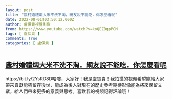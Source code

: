 ```yaml
---
layout: post
title: "農村婚禮燜大米不洗不淘，網友說不能吃，你怎麼看呢"
date: 2022-08-01T03:50:12.000Z
author: 盧保貴視覺影像
from: https://www.youtube.com/watch?v=koQEZBgpPCM
tags: [ 盧保貴 ]
comments: True
categories: [ 盧保貴 ]
---
```

<!--1659325812000-->
[農村婚禮燜大米不洗不淘，網友說不能吃，你怎麼看呢](https://www.youtube.com/watch?v=koQEZBgpPCM)
------

<div>
https://bit.ly/2YsRD8D哈嘍，大家好！我是盧寶貴！我拍攝的視頻希望能給大家帶來貢獻能夠留存後世，能成為後人對現在的歷史參考期待影像能為將來保留文獻，給人們帶來更多的意義與思考。喜歡我的視頻記得評論哦！
</div>
